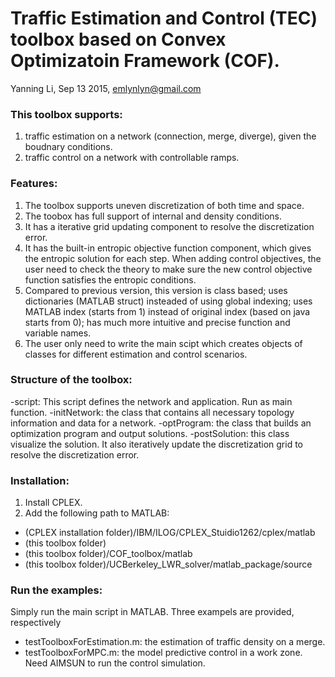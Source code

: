 # Traffic Estimation and Control (TEC) toolbox based on Convex Optimizatoin Framework (COF).
Yanning Li, Sep 13 2015, emlynlyn@gmail.com

### This toolbox supports:
1. traffic estimation on a network (connection, merge, diverge), given the boudnary conditions. 
2. traffic control on a network with controllable ramps.

### Features:
1. The toolbox supports uneven discretization of both time and space. 
2. The toobox has full support of internal and density conditions. 
3. It has a iterative grid updating component to resolve the discretization error.
4. It has the built-in entropic objective function component, which gives the entropic solution for each step. When adding control objectives, the user need to check the theory to make sure the new control objective function satisfies the entropic conditions.
5. Compared to previous version, this version is class based; uses dictionaries (MATLAB struct) insteaded of using global indexing; uses MATLAB index (starts from 1) instead of original index (based on java starts from 0); has much more intuitive and precise function and variable names.
6. The user only need to write the main scipt which creates objects of classes for different estimation and control scenarios.

### Structure of the toolbox:
-script: This script defines the network and application. Run as main function.
-initNetwork: the class that contains all necessary topology information and data for a network.
-optProgram: the class that builds an optimization program and output solutions.
-postSolution: this class visualize the solution. It also iteratively update the discretization grid to resolve the discretization error.

### Installation:
1. Install CPLEX.
2. Add the following path to MATLAB:
  - (CPLEX installation folder)/IBM/ILOG/CPLEX_Stuidio1262/cplex/matlab
  - (this toolbox folder)
  - (this toolbox folder)/COF_toolbox/matlab
  - (this toolbox folder)/UCBerkeley_LWR_solver/matlab_package/source

### Run the examples:
  Simply run the main script in MATLAB.
Three exampels are provided, respectively
- testToolboxForEstimation.m: the estimation of traffic density on a merge.
- testToolboxForMPC.m: the model predictive control in a work zone. Need AIMSUN to run the control simulation.
